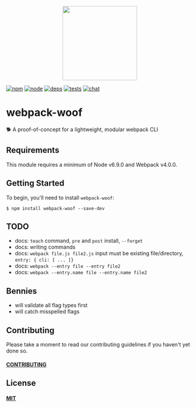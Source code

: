 <div align="center">
  <a href="https://github.com/webpack/webpack">
    <img width="200" height="200" src="https://webpack.js.org/assets/icon-square-big.svg">
  </a>
</div>

[![npm][npm]][npm-url]
[![node][node]][node-url]
[![deps][deps]][deps-url]
[![tests][tests]][tests-url]
[![chat][chat]][chat-url]

# webpack-woof

🐕 A proof-of-concept for a lightweight, modular webpack CLI

## Requirements

This module requires a minimum of Node v6.9.0 and Webpack v4.0.0.

## Getting Started

To begin, you'll need to install `webpack-woof`:

```console
$ npm install webpack-woof --save-dev
```

## TODO

- docs: `teach` command, `pre` and `post` install, `--forget`
- docs: writing commands
- docs: `webpack file.js file2.js` input must be existing file/directory, `entry: { cli: [ ... ]}`
- docs: `webpack --entry file --entry file2`
- docs: `webpack --entry.name file --entry.name file2`

## Bennies

- will validate all flag types first
- will catch misspelled flags

## Contributing

Please take a moment to read our contributing guidelines if you haven't yet done so.

#### [CONTRIBUTING](./.github/CONTRIBUTING)

## License

#### [MIT](./LICENSE)

[npm]: https://img.shields.io/npm/v/webpack-woof.svg
[npm-url]: https://npmjs.com/package/webpack-woof

[node]: https://img.shields.io/node/v/webpack-woof.svg
[node-url]: https://nodejs.org

[deps]: https://david-dm.org/webpack-contrib/webpack-woof.svg
[deps-url]: https://david-dm.org/webpack-contrib/webpack-woof

[tests]: 	https://img.shields.io/circleci/project/github/webpack-contrib/webpack-woof.svg
[tests-url]: https://circleci.com/gh/webpack-contrib/webpack-woof

[cover]: https://codecov.io/gh/webpack-contrib/webpack-woof/branch/master/graph/badge.svg
[cover-url]: https://codecov.io/gh/webpack-contrib/webpack-woof

[chat]: https://img.shields.io/badge/gitter-webpack%2Fwebpack-brightgreen.svg
[chat-url]: https://gitter.im/webpack/webpack